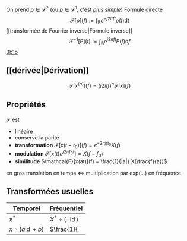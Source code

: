 On prend $p \in \mathcal{L}^2$ (ou $p \in \mathcal{L}^1$, c'est _plus simple_)
Formule directe
$$
\mathcal{F}[p](f) := \int_\mathbb{R} e^{-j2\pi f t} p(t) \mathrm{d}t
$$
[[transformée de Fourrier inverse|Formule inverse]]
$$
\mathcal{F^{-1}}[P](t) := \int_\mathbb{R} e^{j2\pi f t} P(f) \mathrm{d}f
$$
[3b1b](https://youtube.com/watch?v=spUNpyF58BY)


## [[dérivée|Dérivation]]

$$
 \mathcal{F}[x^{(n)}](f) = (j2\pi f)^n \mathcal{F}[x](f)
$$

## Propriétés
$\mathcal{F}$ est

- linéaire
- conserve la parité
- **transformation** $\mathcal{F}[x(t-t_0)](f) = e^{-2\pi j f t_0} X(f)$
- **modulation** $\mathcal{F}[x(t)e^{j2\pi f_0 t}] = X(f-f_0)$
- **similitude** $\mathcal{F}[x(at)](f) = \frac{1}{|a|} X(\frac{f}{a})$

en gros translation en temps $\iff$ multiplication par exp(...) en fréquence


## Transformées usuelles

| Temporel | Fréquentiel |
| ------------ | ------------------------------- |
| $x^\ast$ | $X^\ast \circ (-\operatorname{id})$
|$x \circ (a \operatorname{id} + b)$ | $\frac{1}{|a|} X(\frac{a}{f}) e^{j2\pi \frac{b}{a} f}$ |


